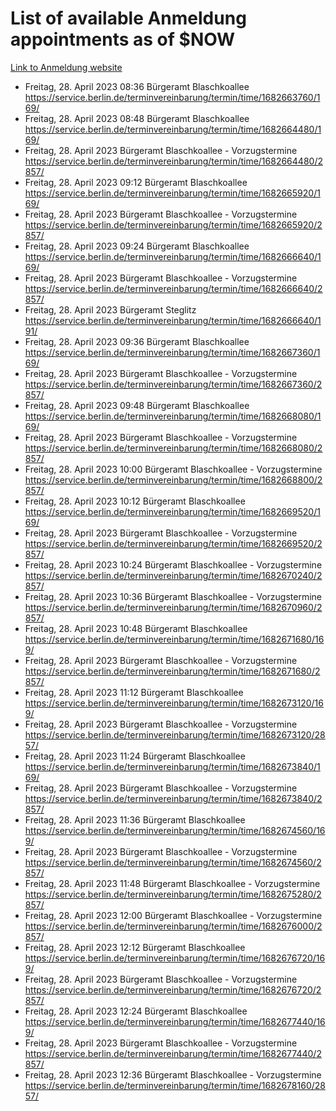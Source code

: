 # List of available Anmeldung appointments as of $NOW
[Link to Anmeldung website](https://service.berlin.de/terminvereinbarung/termin/tag.php?termin=1&anliegen[]=120686&dienstleisterlist=122210,122217,327316,122219,327312,122227,327314,122231,327346,122243,327348,122254,122252,329742,122260,329745,122262,329748,122271,327278,122273,327274,122277,327276,330436,122280,327294,122282,327290,122284,327292,122291,327270,122285,327266,122286,327264,122296,327268,150230,329760,122297,327286,122294,327284,122312,329763,122314,329775,122304,327330,122311,327334,122309,327332,317869,122281,327352,122279,329772,122283,122276,327324,122274,327326,122267,329766,122246,327318,122251,327320,122257,327322,122208,327298,122226,327300&herkunft=http%3A%2F%2Fservice.berlin.de%2Fdienstleistung%2F120686%2F)
- Freitag, 28. April 2023 08:36 Bürgeramt Blaschkoallee https://service.berlin.de/terminvereinbarung/termin/time/1682663760/169/
- Freitag, 28. April 2023 08:48 Bürgeramt Blaschkoallee https://service.berlin.de/terminvereinbarung/termin/time/1682664480/169/
- Freitag, 28. April 2023  Bürgeramt Blaschkoallee - Vorzugstermine https://service.berlin.de/terminvereinbarung/termin/time/1682664480/2857/
- Freitag, 28. April 2023 09:12 Bürgeramt Blaschkoallee https://service.berlin.de/terminvereinbarung/termin/time/1682665920/169/
- Freitag, 28. April 2023  Bürgeramt Blaschkoallee - Vorzugstermine https://service.berlin.de/terminvereinbarung/termin/time/1682665920/2857/
- Freitag, 28. April 2023 09:24 Bürgeramt Blaschkoallee https://service.berlin.de/terminvereinbarung/termin/time/1682666640/169/
- Freitag, 28. April 2023  Bürgeramt Blaschkoallee - Vorzugstermine https://service.berlin.de/terminvereinbarung/termin/time/1682666640/2857/
- Freitag, 28. April 2023  Bürgeramt Steglitz https://service.berlin.de/terminvereinbarung/termin/time/1682666640/191/
- Freitag, 28. April 2023 09:36 Bürgeramt Blaschkoallee https://service.berlin.de/terminvereinbarung/termin/time/1682667360/169/
- Freitag, 28. April 2023  Bürgeramt Blaschkoallee - Vorzugstermine https://service.berlin.de/terminvereinbarung/termin/time/1682667360/2857/
- Freitag, 28. April 2023 09:48 Bürgeramt Blaschkoallee https://service.berlin.de/terminvereinbarung/termin/time/1682668080/169/
- Freitag, 28. April 2023  Bürgeramt Blaschkoallee - Vorzugstermine https://service.berlin.de/terminvereinbarung/termin/time/1682668080/2857/
- Freitag, 28. April 2023 10:00 Bürgeramt Blaschkoallee - Vorzugstermine https://service.berlin.de/terminvereinbarung/termin/time/1682668800/2857/
- Freitag, 28. April 2023 10:12 Bürgeramt Blaschkoallee https://service.berlin.de/terminvereinbarung/termin/time/1682669520/169/
- Freitag, 28. April 2023  Bürgeramt Blaschkoallee - Vorzugstermine https://service.berlin.de/terminvereinbarung/termin/time/1682669520/2857/
- Freitag, 28. April 2023 10:24 Bürgeramt Blaschkoallee - Vorzugstermine https://service.berlin.de/terminvereinbarung/termin/time/1682670240/2857/
- Freitag, 28. April 2023 10:36 Bürgeramt Blaschkoallee - Vorzugstermine https://service.berlin.de/terminvereinbarung/termin/time/1682670960/2857/
- Freitag, 28. April 2023 10:48 Bürgeramt Blaschkoallee https://service.berlin.de/terminvereinbarung/termin/time/1682671680/169/
- Freitag, 28. April 2023  Bürgeramt Blaschkoallee - Vorzugstermine https://service.berlin.de/terminvereinbarung/termin/time/1682671680/2857/
- Freitag, 28. April 2023 11:12 Bürgeramt Blaschkoallee https://service.berlin.de/terminvereinbarung/termin/time/1682673120/169/
- Freitag, 28. April 2023  Bürgeramt Blaschkoallee - Vorzugstermine https://service.berlin.de/terminvereinbarung/termin/time/1682673120/2857/
- Freitag, 28. April 2023 11:24 Bürgeramt Blaschkoallee https://service.berlin.de/terminvereinbarung/termin/time/1682673840/169/
- Freitag, 28. April 2023  Bürgeramt Blaschkoallee - Vorzugstermine https://service.berlin.de/terminvereinbarung/termin/time/1682673840/2857/
- Freitag, 28. April 2023 11:36 Bürgeramt Blaschkoallee https://service.berlin.de/terminvereinbarung/termin/time/1682674560/169/
- Freitag, 28. April 2023  Bürgeramt Blaschkoallee - Vorzugstermine https://service.berlin.de/terminvereinbarung/termin/time/1682674560/2857/
- Freitag, 28. April 2023 11:48 Bürgeramt Blaschkoallee - Vorzugstermine https://service.berlin.de/terminvereinbarung/termin/time/1682675280/2857/
- Freitag, 28. April 2023 12:00 Bürgeramt Blaschkoallee - Vorzugstermine https://service.berlin.de/terminvereinbarung/termin/time/1682676000/2857/
- Freitag, 28. April 2023 12:12 Bürgeramt Blaschkoallee https://service.berlin.de/terminvereinbarung/termin/time/1682676720/169/
- Freitag, 28. April 2023  Bürgeramt Blaschkoallee - Vorzugstermine https://service.berlin.de/terminvereinbarung/termin/time/1682676720/2857/
- Freitag, 28. April 2023 12:24 Bürgeramt Blaschkoallee https://service.berlin.de/terminvereinbarung/termin/time/1682677440/169/
- Freitag, 28. April 2023  Bürgeramt Blaschkoallee - Vorzugstermine https://service.berlin.de/terminvereinbarung/termin/time/1682677440/2857/
- Freitag, 28. April 2023 12:36 Bürgeramt Blaschkoallee - Vorzugstermine https://service.berlin.de/terminvereinbarung/termin/time/1682678160/2857/
